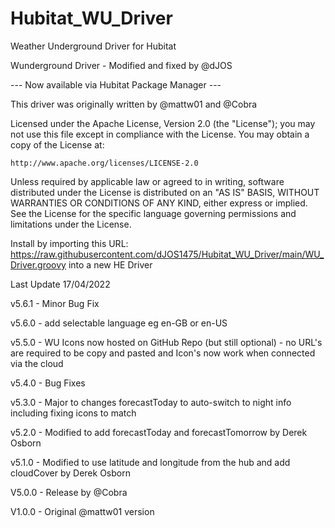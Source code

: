 # Hubitat_WU_Driver
Weather Underground Driver for Hubitat

Wunderground Driver - Modified and fixed by @dJOS

--- Now available via Hubitat Package Manager ---

This driver was originally written by @mattw01 and @Cobra

Licensed under the Apache License, Version 2.0 (the "License"); you may not use this file except
in compliance with the License. You may obtain a copy of the License at:

    http://www.apache.org/licenses/LICENSE-2.0

Unless required by applicable law or agreed to in writing, software distributed under the License is distributed
on an "AS IS" BASIS, WITHOUT WARRANTIES OR CONDITIONS OF ANY KIND, either express or implied. See the License
for the specific language governing permissions and limitations under the License.

Install by importing this URL: https://raw.githubusercontent.com/dJOS1475/Hubitat_WU_Driver/main/WU_Driver.groovy into a new HE Driver


Last Update 17/04/2022


v5.6.1 - Minor Bug Fix 

v5.6.0 - add selectable language eg en-GB or en-US 

v5.5.0 - WU Icons now hosted on GitHub Repo (but still optional) - no URL's are required to be copy and pasted and Icon's now work when connected via the cloud
 
v5.4.0 - Bug Fixes

v5.3.0 - Major to changes forecastToday to auto-switch to night info including fixing icons to match

v5.2.0 - Modified to add forecastToday and forecastTomorrow by Derek Osborn

v5.1.0 - Modified to use latitude and longitude from the hub and add cloudCover by Derek Osborn

V5.0.0 - Release by @Cobra

V1.0.0 - Original @mattw01 version


